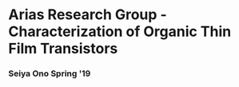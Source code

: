 # Arias Research Group - Characterization of Organic Thin Film Transistors

### Seiya Ono Spring '19
